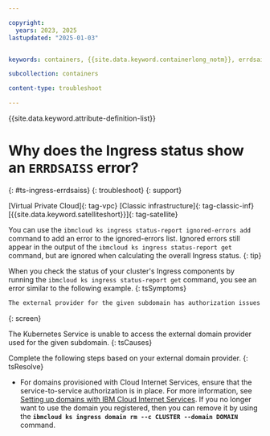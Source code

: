 ```yaml
---

copyright: 
  years: 2023, 2025
lastupdated: "2025-01-03"


keywords: containers, {{site.data.keyword.containerlong_notm}}, errdsaiss, ingress, domain, third party, external domain

subcollection: containers

content-type: troubleshoot

---
```


{{site.data.keyword.attribute-definition-list}}

# Why does the Ingress status show an `ERRDSAISS` error?
{: #ts-ingress-errdsaiss}
{: troubleshoot}
{: support}

[Virtual Private Cloud]{: tag-vpc} [Classic infrastructure]{: tag-classic-inf} [{{site.data.keyword.satelliteshort}}]{: tag-satellite}


You can use the `ibmcloud ks ingress status-report ignored-errors add` command to add an error to the ignored-errors list. Ignored errors still appear in the output of the `ibmcloud ks ingress status-report get` command, but are ignored when calculating the overall Ingress status.
{: tip}

When you check the status of your cluster's Ingress components by running the `ibmcloud ks ingress status-report get` command, you see an error similar to the following example.
{: tsSymptoms}


```sh
The external provider for the given subdomain has authorization issues (ERRDSAISS).
```
{: screen}


The Kubernetes Service is unable to access the external domain provider used for the given subdomain.
{: tsCauses}

Complete the following steps based on your external domain provider.
{: tsResolve}

- For domains provisioned with Cloud Internet Services, ensure that the service-to-service authorization is in place. For more information, see [Setting up domains with IBM Cloud Internet Services](/docs/containers?topic=containers-ingress-domains&interface=cli#ingress-domain-cis). If you no longer want to use the domain you registered, then you can remove it by using the **`ibmcloud ks ingress domain rm --c CLUSTER --domain DOMAIN`** command.
